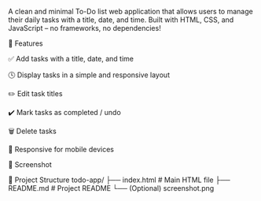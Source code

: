 A clean and minimal To-Do list web application that allows users to manage their daily tasks with a title, date, and time. Built with HTML, CSS, and JavaScript – no frameworks, no dependencies!

🌟 Features

✅ Add tasks with a title, date, and time

🕓 Display tasks in a simple and responsive layout

✏️ Edit task titles

✔️ Mark tasks as completed / undo

🗑️ Delete tasks

📱 Responsive for mobile devices

📸 Screenshot

📂 Project Structure
todo-app/
├── index.html       # Main HTML file
├── README.md        # Project README
└── (Optional) screenshot.png
